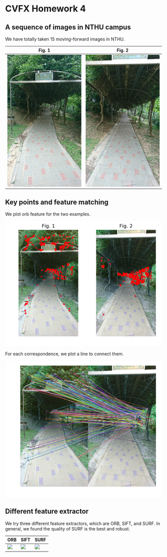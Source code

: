 # CVFX Homework 4

## A sequence of images in NTHU campus
We have totally taken 15 moving-forward images in NTHU.

|Fig. 1|Fig. 2|
|-----------|------------|
|<img src='src/DSC01.JPG' width="300">|<img src='src/DSC02.JPG' width="300">|

## Key points and feature matching
We plot orb feature for the two examples.

<img src='src/feat.png' width="600">

For each correspondence, we plot a line to connect them.

<img src='src/match.png' width="600">


## Different feature extractor
We try three different feature extractors, which are ORB, SIFT, and SURF. In general, we found the quality of SURF is the best and robust.

|ORB|SIFT|SURF|
|---|---|---|
|<img src='src/orb.gif' width="300">|<img src='src/sift.gif' width="300">|<img src='src/surf.gif' width="300">
